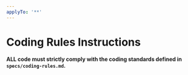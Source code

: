 ```yaml
---
applyTo: '**'
---
```

# Coding Rules Instructions

**ALL code must strictly comply with the coding standards defined in `specs/coding-rules.md`.**
